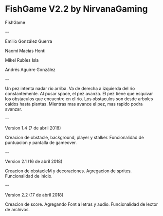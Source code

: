 # FishGame V2.2 by NirvanaGaming
FishGame

--

Emilio González Guerra

Naomi Macías Honti

Mikel Rubíes Isla

Andrés Aguirre González

--

Un pez intenta nadar rio arriba. Va de derecha a izquierda del rio constantemente. Al pusar space, el pez avanza. El pez tiene que esquivar los obstaculos que encuentre en el rio. Los obstaculos son desde arboles caidos hasta plantas. Mientras mas avance el pez, mas rapido podra avanzar.

--

Version 1.4 (7 de abril 2018)

Creacion de obstacle, background, player y stalker. Funcionalidad de puntuacion y pantalla de gameover.

--

Version 2.1 (16 de abril 2018)

Creacion de obstacleM y decoraciones. Agregacion de sprites. Funcionalidad de inicio.

--

Version 2.2 (17 de abril 2018)

Creacion de score. Agregando Font a letras y audio. Funcionalidad de lector de archivos.
